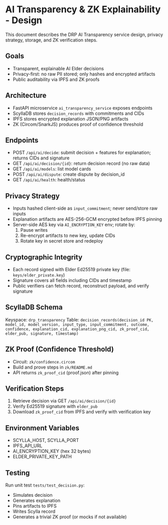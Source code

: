 # AI Transparency & ZK Explainability - Design

This document describes the DRP AI Transparency service design, privacy strategy, storage, and ZK verification steps.

## Goals
- Transparent, explainable AI Elder decisions
- Privacy-first: no raw PII stored; only hashes and encrypted artifacts
- Public auditability via IPFS and ZK proofs

## Architecture
- FastAPI microservice `ai_transparency_service` exposes endpoints
- ScyllaDB stores `decision_records` with commitments and CIDs
- IPFS stores encrypted explanation JSON/PNG artifacts
- ZK (Circom/SnarkJS) produces proof of confidence threshold

## Endpoints
- POST `/api/ai/decide`: submit decision + features for explanation; returns CIDs and signature
- GET  `/api/ai/decision/{id}`: return decision record (no raw data)
- GET  `/api/ai/models`: list model cards
- POST `/api/ai/dispute`: create dispute by decision_id
- GET  `/api/ai/health`: health/status

## Privacy Strategy
- Inputs hashed client-side as `input_commitment`; never send/store raw inputs
- Explanation artifacts are AES-256-GCM encrypted before IPFS pinning
- Server-side AES key via `AI_ENCRYPTION_KEY` env; rotate by:
  1. Pause writes
  2. Re-encrypt artifacts to new key, update CIDs
  3. Rotate key in secret store and redeploy

## Cryptographic Integrity
- Each record signed with Elder Ed25519 private key (file: `keys/elder_private.key`)
- Signature covers all fields including CIDs and timestamp
- Public verifiers can fetch record, reconstruct payload, and verify signature

## ScyllaDB Schema
Keyspace: `drp_transparency`
Table: `decision_records(decision_id PK, model_id, model_version, input_type, input_commitment, outcome, confidence, explanation_cid, explanation_png_cid, zk_proof_cid, elder_pub, signature, timestamp)`

## ZK Proof (Confidence Threshold)
- Circuit: `zk/confidence.circom`
- Build and prove steps in `zk/README.md`
- API returns `zk_proof_cid` (proof.json) after pinning

## Verification Steps
1. Retrieve decision via GET `/api/ai/decision/{id}`
2. Verify Ed25519 signature with `elder_pub`
3. Download `zk_proof_cid` from IPFS and verify with verification key

## Environment Variables
- SCYLLA_HOST, SCYLLA_PORT
- IPFS_API_URL
- AI_ENCRYPTION_KEY (hex 32 bytes)
- ELDER_PRIVATE_KEY_PATH

## Testing
Run unit test `tests/test_decision.py`:
- Simulates decision
- Generates explanation
- Pins artifacts to IPFS
- Writes Scylla record
- Generates a trivial ZK proof (or mocks if not available)
